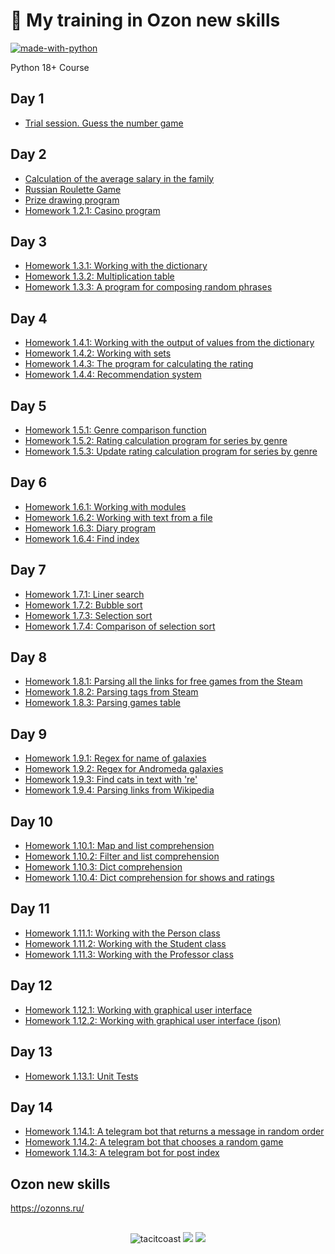 # 🐍 My training in Ozon new skills

[![made-with-python](https://img.shields.io/badge/Made%20with-Python-1f425f.svg)](https://www.python.org/)

Python 18+ Course

## Day 1
- [Trial session. Guess the number game](day_1/Guess_number_game.py/)

## Day 2
- [Calculation of the average salary in the family](day_2/Salary_program.py/)
- [Russian Roulette Game](day_2/Roulette_Game.py/)
- [Prize drawing program](day_2/Prize_program.py/)
- [Homework 1.2.1: Casino program](day_2/Casino.py/)

## Day 3
- [Homework 1.3.1: Working with the dictionary](day_3/list_operations.py/)
- [Homework 1.3.2: Multiplication table](day_3/multiplication_table.py/)
- [Homework 1.3.3: A program for composing random phrases](day_3/random_phrases.py/)

## Day 4
- [Homework 1.4.1: Working with the output of values from the dictionary](day_4/dictionary_1.py/)
- [Homework 1.4.2: Working with sets](day_4/working_with_sets.py/)
- [Homework 1.4.3: The program for calculating the rating](day_4/rating_program.py/)
- [Homework 1.4.4: Recommendation system](day_4/recommendation_system.py/)

## Day 5
- [Homework 1.5.1: Genre comparison function](day_5/genre_comparison_function.py/)
- [Homework 1.5.2: Rating calculation program for series by genre](day_5/genre_comparison_function_2.py/)
- [Homework 1.5.3: Update rating calculation program for series by genre](day_5/update_genre_comparison_function.py/)

## Day 6
- [Homework 1.6.1: Working with modules](day_6/homework_1_6_1/module.py/)
- [Homework 1.6.2: Working with text from a file](day_6/homework_1_6_2/text_from_a_file.py/)
- [Homework 1.6.3: Diary program](day_6/homework_1_6_3/diary_program.py/)
- [Homework 1.6.4: Find index](day_6/homework_1_6_4/index.py/)

## Day 7
- [Homework 1.7.1: Liner search](day_7/homework_1_7_1/liner_search.py/)
- [Homework 1.7.2: Bubble sort](day_7/homework_1_7_2/bubble_sort.py/)
- [Homework 1.7.3: Selection sort](day_7/homework_1_7_3/selection_sort.py/)
- [Homework 1.7.4: Comparison of selection sort](day_7/homework_1_7_4/comparison_of_selection_sort.py/)

## Day 8
- [Homework 1.8.1: Parsing all the links for free games from the Steam](day_8/homework_1_8_1/parse_links.py/)
- [Homework 1.8.2: Parsing tags from Steam](day_8/homework_1_8_2/parse_tags.py/)
- [Homework 1.8.3: Parsing games table](day_8/homework_1_8_3/parse_games_table.py/)

## Day 9
- [Homework 1.9.1: Regex for name of galaxies](day_9/homework_1_9_1/regex_name_galaxies.py)
- [Homework 1.9.2: Regex for Andromeda galaxies](day_9/homework_1_9_2/regex_andromeda_galaxies.py/)
- [Homework 1.9.3: Find cats in text with 're'](day_9/homework_1_9_3/find_cats_in_text.py/)
- [Homework 1.9.4: Parsing links from Wikipedia](day_9/homework_1_9_4/parse_wikipedia.py/)

## Day 10
- [Homework 1.10.1: Map and list comprehension](day_10/homework_1_10_1/map_list_comprehension.py/)
- [Homework 1.10.2: Filter and list comprehension](day_10/homework_1_10_2/filter_list_comprehension.py/)
- [Homework 1.10.3: Dict comprehension](day_10/homework_1_10_3/dict_comprehension.py/)
- [Homework 1.10.4: Dict comprehension for shows and ratings](day_10/homework_1_10_4/dict_comp_shows_ratings.py/)

## Day 11
- [Homework 1.11.1: Working with the Person class](day_11/homework_1_11_1/person_class.py/)
- [Homework 1.11.2: Working with the Student class](day_11/homework_1_11_2/student_class.py/)
- [Homework 1.11.3: Working with the Professor class](day_11/homework_1_11_3/professor_class.py/)

## Day 12
- [Homework 1.12.1: Working with graphical user interface](day_12/homework_1_12_1/text_editer.py/)
- [Homework 1.12.2: Working with graphical user interface (json)](day_12/homework_1_12_2/text_editter_json.py)

## Day 13
- [Homework 1.13.1: Unit Tests](day_13/homework_1_13_1/unittests.py/)

## Day 14
- [Homework 1.14.1: A telegram bot that returns a message in random order](day_14/homework_1_14_1/telegram_bot_random.py/)
- [Homework 1.14.2: A telegram bot that chooses a random game](day_14/homework_1_14_2/telegram_bot_game.py/)
- [Homework 1.14.3: A telegram bot for post index](day_14/homework_1_14_3/telegram_bot_post_index.py/)

## Ozon new skills
https://ozonns.ru/

##
<p align="center">
  <img src="https://komarev.com/ghpvc/?username=tacitcoast" alt="tacitcoast" />
    <a href="https://github.com/tacitcoast/"><img src="https://img.shields.io/github/followers/tacitcoast?style=flat-square?color=%234CC61E&label=GitHub%20Followers%20"/></a>
  <a href="https://github.com/tacitcoast/"><img src="https://img.shields.io/github/last-commit/tacitcoast/tacitcoast?style=flat-square?color=red&label=Last%20Updated%20"/></a>
</p>
